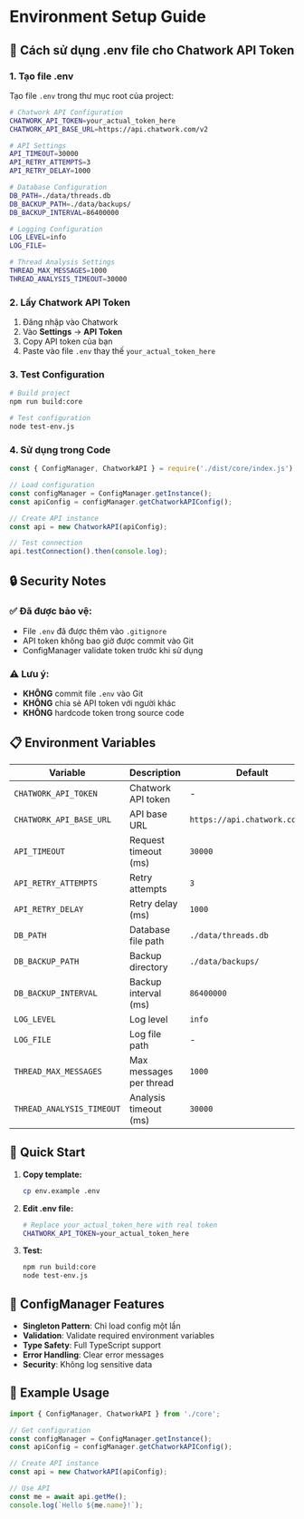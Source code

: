# Environment Setup Guide

## 🔧 Cách sử dụng .env file cho Chatwork API Token

### 1. Tạo file .env

Tạo file `.env` trong thư mục root của project:

```bash
# Chatwork API Configuration
CHATWORK_API_TOKEN=your_actual_token_here
CHATWORK_API_BASE_URL=https://api.chatwork.com/v2

# API Settings
API_TIMEOUT=30000
API_RETRY_ATTEMPTS=3
API_RETRY_DELAY=1000

# Database Configuration
DB_PATH=./data/threads.db
DB_BACKUP_PATH=./data/backups/
DB_BACKUP_INTERVAL=86400000

# Logging Configuration
LOG_LEVEL=info
LOG_FILE=

# Thread Analysis Settings
THREAD_MAX_MESSAGES=1000
THREAD_ANALYSIS_TIMEOUT=30000
```

### 2. Lấy Chatwork API Token

1. Đăng nhập vào Chatwork
2. Vào **Settings** → **API Token**
3. Copy API token của bạn
4. Paste vào file `.env` thay thế `your_actual_token_here`

### 3. Test Configuration

```bash
# Build project
npm run build:core

# Test configuration
node test-env.js
```

### 4. Sử dụng trong Code

```javascript
const { ConfigManager, ChatworkAPI } = require('./dist/core/index.js');

// Load configuration
const configManager = ConfigManager.getInstance();
const apiConfig = configManager.getChatworkAPIConfig();

// Create API instance
const api = new ChatworkAPI(apiConfig);

// Test connection
api.testConnection().then(console.log);
```

## 🔒 Security Notes

### ✅ Đã được bảo vệ:
- File `.env` đã được thêm vào `.gitignore`
- API token không bao giờ được commit vào Git
- ConfigManager validate token trước khi sử dụng

### ⚠️ Lưu ý:
- **KHÔNG** commit file `.env` vào Git
- **KHÔNG** chia sẻ API token với người khác
- **KHÔNG** hardcode token trong source code

## 📋 Environment Variables

| Variable | Description | Default | Required |
|----------|-------------|---------|----------|
| `CHATWORK_API_TOKEN` | Chatwork API token | - | ✅ |
| `CHATWORK_API_BASE_URL` | API base URL | `https://api.chatwork.com/v2` | ❌ |
| `API_TIMEOUT` | Request timeout (ms) | `30000` | ❌ |
| `API_RETRY_ATTEMPTS` | Retry attempts | `3` | ❌ |
| `API_RETRY_DELAY` | Retry delay (ms) | `1000` | ❌ |
| `DB_PATH` | Database file path | `./data/threads.db` | ❌ |
| `DB_BACKUP_PATH` | Backup directory | `./data/backups/` | ❌ |
| `DB_BACKUP_INTERVAL` | Backup interval (ms) | `86400000` | ❌ |
| `LOG_LEVEL` | Log level | `info` | ❌ |
| `LOG_FILE` | Log file path | - | ❌ |
| `THREAD_MAX_MESSAGES` | Max messages per thread | `1000` | ❌ |
| `THREAD_ANALYSIS_TIMEOUT` | Analysis timeout (ms) | `30000` | ❌ |

## 🚀 Quick Start

1. **Copy template:**
   ```bash
   cp env.example .env
   ```

2. **Edit .env file:**
   ```bash
   # Replace your_actual_token_here with real token
   CHATWORK_API_TOKEN=your_actual_token_here
   ```

3. **Test:**
   ```bash
   npm run build:core
   node test-env.js
   ```

## 🔧 ConfigManager Features

- **Singleton Pattern**: Chỉ load config một lần
- **Validation**: Validate required environment variables
- **Type Safety**: Full TypeScript support
- **Error Handling**: Clear error messages
- **Security**: Không log sensitive data

## 📝 Example Usage

```typescript
import { ConfigManager, ChatworkAPI } from './core';

// Get configuration
const configManager = ConfigManager.getInstance();
const apiConfig = configManager.getChatworkAPIConfig();

// Create API instance
const api = new ChatworkAPI(apiConfig);

// Use API
const me = await api.getMe();
console.log(`Hello ${me.name}!`);
```

